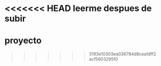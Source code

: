<<<<<<< HEAD
leerme despues de subir
=======
proyecto
========
>>>>>>> 3193e10303ea036784d8ceafdff2acf5603295f0
